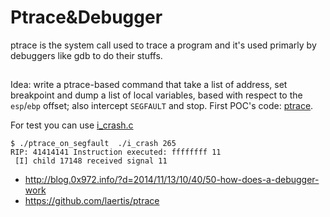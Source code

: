 # Ptrace&Debugger

ptrace is the system call used to trace a program and it's used
primarly by debuggers like gdb to do their stuffs.

##

Idea: write a ptrace-based command that take a list of address, set breakpoint
and dump a list of local variables, based with respect to the ``esp``/``ebp``
offset; also intercept ``SEGFAULT`` and stop. First POC's code: [ptrace](code/ptrace_on_segfault.c).

For test you can use [i_crash.c](code/i_crash.c)

```
$ ./ptrace_on_segfault  ./i_crash 265
RIP: 41414141 Instruction executed: ffffffff 11
 [I] child 17148 received signal 11
```


 - http://blog.0x972.info/?d=2014/11/13/10/40/50-how-does-a-debugger-work
 - https://github.com/laertis/ptrace
